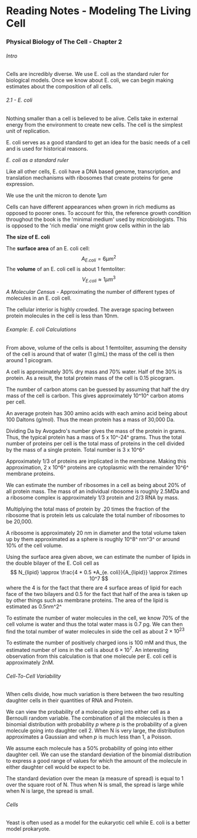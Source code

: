 # Reading Notes - Modeling The Living Cell

### Physical Biology of The Cell - Chapter 2

###### Intro

Cells are incredibly diverse. We use E. coli as the standard ruler for biological models. Once we know about E. coli, we can begin making estimates about the composition of all cells.

###### 2.1 - E. coli

Nothing smaller than a cell is believed to be alive. Cells take in external energy from the environment to create new cells.  The cell is the simplest unit of replication.

E. coli serves as a good standard to get an idea for the basic needs of a cell and is used for historical reasons. 



*E. coli as a standard ruler*

Like all other cells, E. coli have a DNA based genome, transcription, and translation mechanisms with ribosomes that create proteins for gene expression.

We use the unit the micron to denote 1$\mu m$ 

Cells can have different appearances when grown in rich mediums as opposed to poorer ones. To account for this, the reference growth condition throughout the book is the 'minimal medium' used by microbiologists. This is opposed to the 'rich media' one might grow cells within in the lab

**The size of E. coli**

The **surface area** of an E. coli cell: 
$$
A_{E. coli} = 6\mu m^2
$$
The **volume** of an E. coli cell is about 1 femtoliter:
$$
V_{E. coli} \approx 1\mu m^3
$$


*A Molecular Census* - Approximating the number of different types of molecules in an E. coli cell. 

The cellular interior is highly crowded. The average spacing between protein molecules in the cell is less than 10nm.

###### Example: E. coli Calculations

From above, volume of the cells is about 1 femtoliter, assuming the density of the cell is around that of water (1 g/mL) the mass of the cell is then around 1 picogram.

A cell is approximately 30% dry mass and 70% water. Half of the 30% is protein. As a result, the total protein mass of the cell is 0.15 picogram.

The number of carbon atoms can be guessed by assuming that half the dry mass of the cell is carbon. This gives approximately 10^10^ carbon atoms per cell.

An average protein has 300 amino acids with each amino acid being about 100 Daltons (g/mol). Thus the mean protein has a mass of 30,000 Da. 

Dividing Da by Avogadro's number gives the mass of the protein in grams. Thus, the typical protein has a mass of 5 x 10^-24^ grams. Thus the total number of proteins per cell is the total mass of proteins in the cell divided by the mass of a single protein. Total number is 3 x 10^6^ 

Approximately 1/3 of proteins are implicated in the membrane. Making this approximation, 2 x 10^6^ proteins are cytoplasmic with the remainder 10^6^ membrane proteins. 

We can estimate the number of ribosomes in a cell as being about 20% of all protein mass.  The mass of an individual ribosome is roughly 2.5MDa and a ribosome complex is approximately 1/3 protein and 2/3 RNA by mass. 

Multiplying the total mass of protein by .20 times the fraction of the ribosome that is protein lets us calculate the total number of ribosomes to be 20,000.

A ribosome is approximately 20 nm in diameter and the total volume taken up by them approximated as a sphere is roughly 10^8^ nm^3^ or around 10% of the cell volume. 

Using the surface area given above, we can estimate the number of lipids in the double bilayer of the E. Coli cell as 
$$
N_{lipid} \approx \frac{4 * 0.5 *A_{e. coli}}{A_{lipid}} \approx 2\times 10^7
$$
where the 4 is for the fact that there are 4 surface areas of lipid for each face of the two bilayers and 0.5 for the fact that half of the area is taken up by other things such as membrane proteins. The area of the lipid is estimated as 0.5nm^2^

To estimate the number of water molecules in the cell, we know 70% of the cell volume is water and thus the total water mass is 0.7 pg. We can then find the total number of water molecules in side the cell as about $2 \times 10 ^{23}$ 

To estimate the number of positively charged ions is 100 mM and thus, the estimated number of ions in the cell is about $6 \times 10^7$. An interesting observation from this calculation is that one molecule per E. coli cell is approximately 2nM. 

###### Cell-To-Cell Variability

When cells divide, how much variation is there between the two resulting daughter cells in their quantities of RNA and Protein.

We can view the probability of a molecule going into either cell as a Bernoulli random variable. The combination of all the molecules is then a binomial distribution with probability $p$ where $p$ is the probability of a given molecule going into daughter cell 2. When N is very large, the distribution approximates a Gaussian and when $p$ is much less than 1, a Poisson.

We assume each molecule has a 50% probability of going into either daughter cell. We can use the standard deviation of the binomial distribution to express a good range of values for which the amount of the molecule in either daughter cell would be expect to be.

The standard deviation over the mean (a measure of spread) is equal to 1 over the square root of N. Thus when N is small, the spread is large while when N is large, the spread is small.

###### Cells

Yeast is often used as a model for the eukaryotic cell while E. coli is a better model prokaryote.




